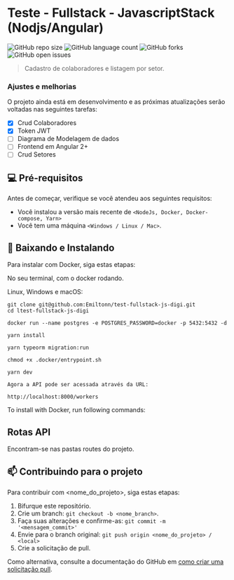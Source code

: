 # Teste - Fullstack - JavascriptStack (Nodjs/Angular)

![GitHub repo size](https://img.shields.io/github/repo-size/Emiltonn/test-fullstack-js-digi?style=for-the-badge)
![GitHub language count](https://img.shields.io/github/languages/count/Emiltonn/test-fullstack-js-digi?style=for-the-badge)
![GitHub forks](https://img.shields.io/github/forks/Emiltonn/test-fullstack-js-digi?style=for-the-badge)
![GitHub open issues](https://img.shields.io/github/issues/Emiltonn/test-fullstack-js-digi?style=for-the-badge)

> Cadastro de colaboradores e listagem por setor.

### Ajustes e melhorias

O projeto ainda está em desenvolvimento e as próximas atualizações serão voltadas nas seguintes tarefas:

- [x] Crud Colaboradores
- [x] Token JWT
- [ ] Diagrama de Modelagem de dados
- [ ] Frontend em Angular 2+
- [ ] Crud Setores

## 💻 Pré-requisitos

Antes de começar, verifique se você atendeu aos seguintes requisitos:

- Você instalou a versão mais recente de `<NodeJs, Docker, Docker-compose, Yarn>`
- Você tem uma máquina `<Windows / Linux / Mac>`.

## 🚀 Baixando e Instalando

Para instalar com Docker, siga estas etapas:

No seu terminal, com o docker rodando.

Linux, Windows e macOS:

```
git clone git@github.com:Emiltonn/test-fullstack-js-digi.git
cd ltest-fullstack-js-digi
```
```
docker run --name postgres -e POSTGRES_PASSWORD=docker -p 5432:5432 -d

```
```
yarn install
```
```
yarn typeorm migration:run
```

```
chmod +x .docker/entrypoint.sh
```

```
yarn dev

Agora a API pode ser acessada através da URL:

http://localhost:8000/workers
```
To install with Docker, run following commands:

## Rotas API

Encontram-se nas pastas routes do projeto.

## 📫 Contribuindo para o projeto


Para contribuir com <nome_do_projeto>, siga estas etapas:

1. Bifurque este repositório.
2. Crie um branch: `git checkout -b <nome_branch>`.
3. Faça suas alterações e confirme-as: `git commit -m '<mensagem_commit>'`
4. Envie para o branch original: `git push origin <nome_do_projeto> / <local>`
5. Crie a solicitação de pull.

Como alternativa, consulte a documentação do GitHub em [como criar uma solicitação pull](https://help.github.com/en/github/collaborating-with-issues-and-pull-requests/creating-a-pull-request).

